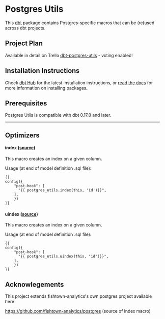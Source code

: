 # Postgres Utils

This [dbt](https://github.com/fishtown-analytics/dbt) package contains Postgres-specific macros that can be (re)used across dbt projects.

## Project Plan

Available in detail on Trello [dbt-postgres-utils](https://trello.com/b/jG0KfNzl/dbt-postgres-utils) - voting enabled!

## Installation Instructions
Check [dbt Hub](https://hub.getdbt.com/sgoley/postgres_utils/latest/) for the latest installation instructions, or [read the docs](https://docs.getdbt.com/docs/package-management) for more information on installing packages.

## Prerequisites
Postgres Utils is compatible with dbt 0.17.0 and later.

----

## Optimizers

#### index ([source](macros/optimizers/index.sql))
This macro creates an index on a given column. 

Usage (at end of model definition .sql file):
```
{{
config({
    "post-hook": [
      "{{ postgres_utils.index(this, 'id')}}",
    ],
    })
}}
```

#### uindex ([source](macros/optimizers/uindex.sql))
This macro creates an index on a given column.

Usage (at end of model definition .sql file):
```
{{
config({
    "post-hook": [
      "{{ postgres_utils.uindex(this, 'id')}}",
    ],
    })
}}
```


## Acknowlegements

This project extends fishtown-analytics's own postgres project available here:

https://github.com/fishtown-analytics/postgres (source of index macro)
